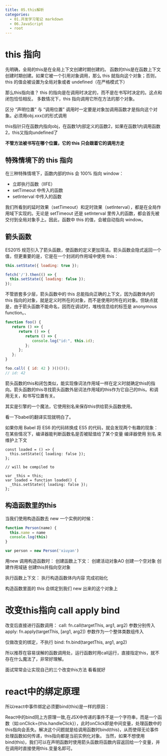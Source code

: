 ```yaml
---
title: 05.this解析
categories:
  - 01.开发学习笔记 markdown
  - 06.JavaScript
  - root
---
```


# this 指向
先明确，全局的this是在全局上下文创建时期创建的。
函数的this是在函数上下文创建时期创建。如果它被一个引用对象调用，那么 this 就指向这个对象；否则，this 的值会被设置为全局对象或者 undefined（在严格模式下）


那么this指向谁？
this 的指向是在调用时决定的，而不是在书写时决定的。这点和闭包恰恰相反。
多数情况下，this 指向调用它所在方法的那个对象。

区分 “声明位置” 与 “调用位置”
调用时一定要是对象加调用函数才是指向这个对象。必须用obj.xxx()的形式调用

this指针只在函数内指向obj，在函数1内部定义的函数2，如果在函数1内调用函数2，this又指向undefined了

**不管方法被书写在哪个位置，它的 this 只会跟着它的调用方走**


## 特殊情境下的 this 指向
在三种特殊情境下，函数内部的this 会 100% 指向 window：
* 立即执行函数（IIFE）
* setTimeout 中传入的函数
* setInterval 中传入的函数

我们所看到的延时效果（setTimeout）和定时效果（setInterval），都是在全局作用域下实现的。无论是 setTimeout 还是 setInterval 里传入的函数，都会首先被交付到全局对象手上。因此，函数中 this 的值，会被自动指向 window。


## 箭头函数
ES2015 规范引入了箭头函数，使函数的定义更加简洁。箭头函数会隐式返回一个值，但更重要的是，它是在一个封闭的作用域中使用 this：

```js
this.setState({ loading: true });

fetch('/').then(() => {
  this.setState({ loading: false });
});
```

不管嵌套多少层，箭头函数中的 this 总能指向正确的上下文，因为函数体内的 this 指向的对象，就是定义时所在的对象，而不是使用时所在的对象。但缺点就是，由于箭头函数不能命名，因而在调试时，堆栈信息给的标签是 anonymous function。、

```js
function foo() {
   return () => {
      return () => {
         return () => {
            console.log("id:", this.id);
         };
      };
   };
}

foo.call( { id: 42 } )()()();
// id: 42
```

箭头函数的this和闭包类似，能实现像词法作用域一样在定义时就确定this的指向。箭头函数的this寻找箭头函数外层词法作用域的this作为它自己的this。和调用无关，和书写位置有关。 

其实是引擎的一个魔法，它使用别名来保存this供给箭头函数使用。

看一下babel的翻译实现就明白了。

如果你用 Babel 将 ES6 的代码转换成 ES5 的代码，就会发现两个有趣的现象：
在某些情况下，编译器能判断函数名是否被赋值给了某个变量
编译器使用 别名 来维护上下文

```
const loaded = () => {
  this.setState({ loading: false });
};

// will be compiled to

var _this = this;
var loaded = function loaded() {
  _this.setState({ loading: false });
};
```

## 构造函数里的this
当我们使用构造函数去 new 一个实例的时候：

```js
function Person(name) {
  this.name = name
  console.log(this)
}

var person = new Person('xiuyan')
```
用new 调用构造函数时：
创建函数上下文：
创建活动对象AO
创建一个空对象
创建作用域链
创建this并指向空对象

执行函数上下文：
执行构造函数体内内容 完成初始化

构造函数里面的 this 会绑定到我们 new 出来的这个对象上

# 改变this指向 call apply bind

改变后直接进行函数调用：
call: fn.call(targetThis, arg1, arg2) 参数分别传入
apply:  fn.apply(targetThis, [arg1, arg2]) 参数作为一个整体类数组传入

仅做改变的绑定，不执行 
bind: fn.bind(targetThis, arg1, arg2)

所以推荐在容易误解的函数调用处，运行函数时用call运行，直接指定this，就不存在什么魔法了，非常好理解。

面试常常会让实现自己的三个改变this方法 看看就好

# react中的绑定原理
所以react中事件绑定必须要bind(this)是一样的原因：

React中的bind同上方原理一致,在JSX中传递的事件不是一个字符串，而是一个函数（如:onClick={this.handleClick}），此时onClick即是中间变量，处理函数中的this指向会丢失。解决这个问题就是给调用函数时bind(this)，从而使得无论事件处理函数如何传递，this指向都是当前实例化对象。 
当然，如果不想使用bind(this)，我们可以在声明函数时使用箭头函数将函数内容返回给一个变量，并在调用时直接使用this.变量名即可。

